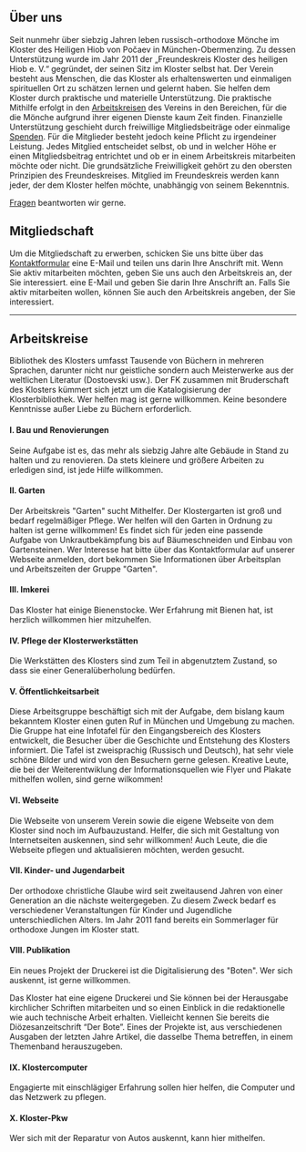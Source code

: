 ## Über uns
Seit nunmehr über siebzig Jahren leben russisch-orthodoxe Mönche im Kloster des Heiligen Hiob von Počaev in München-Obermenzing.
Zu dessen Unterstützung wurde im Jahr 2011 der „Freundeskreis Kloster des heiligen Hiob e. V.“ gegründet, der seinen Sitz im Kloster selbst hat. Der Verein besteht aus Menschen, die das Kloster als erhaltenswerten und einmaligen spirituellen Ort zu schätzen lernen und gelernt haben. Sie helfen dem Kloster durch praktische und materielle Unterstützung. Die praktische Mithilfe erfolgt in den [Arbeitskreisen](#Arbeitskreise) des Vereins in den Bereichen, für die die Mönche aufgrund ihrer eigenen Dienste kaum Zeit finden. Finanzielle Unterstützung geschieht durch freiwillige Mitgliedsbeiträge oder einmalige [Spenden](/spenden). Für die Mitglieder besteht jedoch keine Pflicht zu irgendeiner Leistung. Jedes Mitglied entscheidet selbst, ob und in welcher Höhe er einen Mitgliedsbeitrag entrichtet und ob er in einem Arbeitskreis mitarbeiten möchte oder nicht. Die grundsätzliche Freiwilligkeit gehört zu den obersten Prinzipien des Freundeskreises.
Mitglied im Freundeskreis werden kann jeder, der dem Kloster helfen möchte, unabhängig von seinem Bekenntnis.

[Fragen](/kontakt) beantworten wir gerne.

## Mitgliedschaft

Um die Mitgliedschaft zu erwerben, schicken Sie uns bitte über das [Kontaktformular](/kontakt) eine E-Mail und teilen uns darin Ihre Anschrift mit. Wenn Sie aktiv mitarbeiten möchten, geben Sie uns auch den Arbeitskreis an, der Sie interessiert. eine E-Mail und geben Sie darin Ihre Anschrift an. Falls Sie aktiv mitarbeiten wollen, können Sie auch den Arbeitskreis angeben, der Sie interessiert.

<hr>

## Arbeitskreise
Bibliothek des Klosters umfasst Tausende von Büchern in mehreren Sprachen, darunter nicht nur geistliche sondern auch Meisterwerke aus der weltlichen Literatur (Dostoevski usw.). Der FK zusammen mit Bruderschaft des Klosters kümmert sich jetzt um die Katalogisierung der Klosterbibliothek. Wer helfen mag ist gerne willkommen. Keine besondere Kenntnisse außer Liebe zu Büchern erforderlich.

#### I. Bau und Renovierungen
Seine Aufgabe ist es, das mehr als siebzig Jahre alte Gebäude in Stand zu halten und zu renovieren. Da stets kleinere und größere Arbeiten zu erledigen sind, ist jede Hilfe willkommen.

#### II. Garten
Der Arbeitskreis "Garten" sucht Mithelfer.
Der Klostergarten ist groß und bedarf regelmäßiger Pflege. Wer helfen will den Garten in Ordnung zu halten ist gerne willkommen! Es findet sich für jeden eine passende Aufgabe von Unkrautbekämpfung bis auf Bäumeschneiden und Einbau von Gartensteinen.
Wer Interesse hat bitte über das Kontaktformular auf unserer Webseite anmelden, dort bekommen Sie Informationen über Arbeitsplan und Arbeitszeiten der Gruppe "Garten".

#### III. Imkerei
Das Kloster hat einige Bienenstocke. Wer Erfahrung mit  Bienen hat, ist herzlich willkommen hier mitzuhelfen.  

#### IV. Pflege der Klosterwerkstätten
Die Werkstätten des Klosters sind zum Teil in abgenutztem Zustand, so dass sie einer  Generalüberholung bedürfen.  

#### V. Öffentlichkeitsarbeit
Diese Arbeitsgruppe beschäftigt sich mit der Aufgabe, dem bislang kaum bekanntem Kloster einen guten Ruf in München und Umgebung zu machen. Die Gruppe hat eine Infotafel für den Eingangsbereich des Klosters entwickelt, die Besucher über die Geschichte und Entstehung des Klosters informiert. Die Tafel ist zweisprachig (Russisch und Deutsch), hat sehr viele schöne Bilder und wird von den Besuchern gerne gelesen. Kreative Leute, die bei der Weiterentwiklung der Informationsquellen wie Flyer und Plakate mithelfen wollen, sind gerne wilkommen!

#### VI. Webseite
Die Webseite von unserem Verein sowie die eigene Webseite von dem Kloster sind noch im Aufbauzustand. Helfer, die sich mit Gestaltung von Internetseiten auskennen, sind sehr willkommen! Auch Leute, die die Webseite pflegen und aktualisieren möchten, werden gesucht.

#### VII. Kinder- und Jugendarbeit
Der orthodoxe christliche Glaube wird seit zweitausend Jahren von einer Generation an die  nächste weitergegeben. Zu diesem Zweck bedarf es verschiedener Veranstaltungen für Kinder  und Jugendliche unterschiedlichen Alters. Im Jahr 2011 fand bereits ein Sommerlager für  orthodoxe Jungen im Kloster statt.   

#### VIII. Publikation
Ein neues Projekt der Druckerei ist die Digitalisierung des "Boten". Wer sich auskennt, ist gerne willkommen.

Das Kloster hat eine eigene Druckerei und Sie können bei der Herausgabe kirchlicher Schriften  mitarbeiten und so einen Einblick in die redaktionelle wie auch technische Arbeit erhalten.  Vielleicht kennen Sie bereits die Diözesanzeitschrift “Der Bote”. Eines der Projekte ist, aus  verschiedenen Ausgaben der letzten Jahre Artikel, die dasselbe Thema betreffen, in einem Themenband herauszugeben.   

#### IX. Klostercomputer
Engagierte mit einschlägiger Erfahrung sollen hier helfen, die Computer und das Netzwerk zu pflegen.  

#### X. Kloster-Pkw
Wer sich mit der Reparatur von Autos auskennt, kann hier mithelfen.
